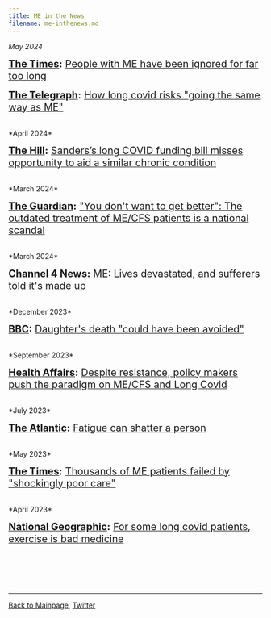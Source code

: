 ```yaml
---
title: ME in the News
filename: me-inthenews.md
---
```

<!---
*2024*

<span style="font-size:1.4em;"> **[]():** []() </span>

<br/>
-->

*May 2024*

<span style="font-size:1.4em;"> **[The Times](https://www.thetimes.co.uk/article/people-with-me-have-been-ignored-for-far-too-long-gv2nhq28m):** [People with ME have been ignored for far too long](https://archive.is/SkZ36) </span>

<span style="font-size:1.4em;"> **[The Telegraph](https://www.telegraph.co.uk/health-fitness/conditions/cold-flu/how-long-covid-risks-going-the-same-way-as-me/):** [How long covid risks "going the same way as ME"](http://archive.ph/JtPVu) </span>

<br/>
*April 2024* 

<span style="font-size:1.4em;"> **[The Hill](https://thehill.com/opinion/4615604-sanders-long-covid-funding-bill-misses-opportunity-to-aid-a-similar-chronic-condition/):** [Sanders’s long COVID funding bill misses opportunity to aid a similar chronic condition](https://thehill.com/opinion/4615604-sanders-long-covid-funding-bill-misses-opportunity-to-aid-a-similar-chronic-condition/) </span>

<br/>
*March 2024*

<span style="font-size:1.4em;"> **[The Guardian](https://www.theguardian.com/commentisfree/2024/mar/12/chronic-fatigue-syndrome-me-treatments-social-services?CMP=share_btn_url):** ["You don't want to get better": The outdated treatment of ME/CFS patients is a national scandal](https://www.theguardian.com/commentisfree/2024/mar/12/chronic-fatigue-syndrome-me-treatments-social-services?CMP=share_btn_url) </span>

<br/>
*March 2024*

<span style="font-size:1.4em;"> **[Channel 4 News](https://m.youtube.com/watch?si=zQvysshn3Hi3L81A&embeds_referring_euri=https%3A%2F%2Fwww.s4me.info%2F&source_ve_path=MTY0OTksMjg2NjQsMTY0NTA2&feature=emb_share&v=pobf0RPlJuw):** [ME: Lives devastated, and sufferers told it's made up](https://m.youtube.com/watch?si=zQvysshn3Hi3L81A&embeds_referring_euri=https%3A%2F%2Fwww.s4me.info%2F&source_ve_path=MTY0OTksMjg2NjQsMTY0NTA2&feature=emb_share&v=pobf0RPlJuw) </span>

<br/>
*December 2023*

<span style="font-size:1.4em;"> **[BBC](https://www.bbc.com/news/uk-england-devon-67748453):** [Daughter's death "could have been avoided"](https://www.bbc.com/news/uk-england-devon-67748453) </span>

<br/>
*September 2023*

<span style="font-size:1.4em;"> **[Health Affairs](https://www.healthaffairs.org/content/forefront/despite-resistance-policy-makers-push-paradigm-me-cfs-and-long-covid):** [Despite resistance, policy makers push the paradigm on ME/CFS and Long Covid](https://www.healthaffairs.org/content/forefront/despite-resistance-policy-makers-push-paradigm-me-cfs-and-long-covid) </span>

<br/>
*July 2023*

<span style="font-size:1.4em;"> **[The Atlantic](https://www.theatlantic.com/health/archive/2023/07/chronic-fatigue-long-covid-symptoms/674834/):** [Fatigue can shatter a person](https://archive.ph/sBL8T) </span>

<br/>
*May 2023*

<span style="font-size:1.4em;"> **[The Times](https://www.thetimes.co.uk/article/08d82fec-fd75-11ed-be2d-6982544ae552):** [Thousands of ME patients failed by "shockingly poor care"](https://archive.ph/MdKUx) </span>

<br/>
*April 2023*

<span style="font-size:1.4em;"> **[National Geographic](https://www.nationalgeographic.com/premium/article/long-covid-patients-exercise-bad-medicine):** [For some long covid patients, exercise is bad medicine](https://www.nationalgeographic.com/premium/article/long-covid-patients-exercise-bad-medicine)</span>

<br/>
<br/><br/><br/>

---

[Back to Mainpage](https://me-cfs.github.io), [Twitter](https://twitter.com/yann_mecfs)
